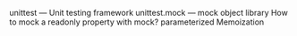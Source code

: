 unittest — Unit testing framework unittest.mock — mock object library How to mock a readonly property with mock? parameterized Memoization
